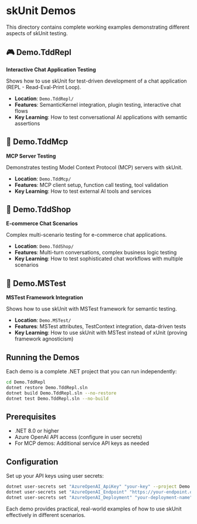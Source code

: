 # skUnit Demos

This directory contains complete working examples demonstrating different aspects of skUnit testing.

## 🎮 Demo.TddRepl
**Interactive Chat Application Testing**

Shows how to use skUnit for test-driven development of a chat application (REPL - Read-Eval-Print Loop).

- **Location**: `Demo.TddRepl/`
- **Features**: SemanticKernel integration, plugin testing, interactive chat flows
- **Key Learning**: How to test conversational AI applications with semantic assertions

## 🔧 Demo.TddMcp  
**MCP Server Testing**

Demonstrates testing Model Context Protocol (MCP) servers with skUnit.

- **Location**: `Demo.TddMcp/`
- **Features**: MCP client setup, function call testing, tool validation
- **Key Learning**: How to test external AI tools and services

## 🛒 Demo.TddShop
**E-commerce Chat Scenarios**

Complex multi-scenario testing for e-commerce chat applications.

- **Location**: `Demo.TddShop/`
- **Features**: Multi-turn conversations, complex business logic testing
- **Key Learning**: How to test sophisticated chat workflows with multiple scenarios

## 🧪 Demo.MSTest
**MSTest Framework Integration**

Shows how to use skUnit with MSTest framework for semantic testing.

- **Location**: `Demo.MSTest/`
- **Features**: MSTest attributes, TestContext integration, data-driven tests
- **Key Learning**: How to use skUnit with MSTest instead of xUnit (proving framework agnosticism)

## Running the Demos

Each demo is a complete .NET project that you can run independently:

```bash
cd Demo.TddRepl
dotnet restore Demo.TddRepl.sln
dotnet build Demo.TddRepl.sln --no-restore
dotnet test Demo.TddRepl.sln --no-build
```

## Prerequisites

- .NET 8.0 or higher
- Azure OpenAI API access (configure in user secrets)
- For MCP demos: Additional service API keys as needed

## Configuration

Set up your API keys using user secrets:

```bash
dotnet user-secrets set "AzureOpenAI_ApiKey" "your-key" --project Demo.TddRepl
dotnet user-secrets set "AzureOpenAI_Endpoint" "https://your-endpoint.openai.azure.com/" --project Demo.TddRepl
dotnet user-secrets set "AzureOpenAI_Deployment" "your-deployment-name" --project Demo.TddRepl
```

Each demo provides practical, real-world examples of how to use skUnit effectively in different scenarios.
